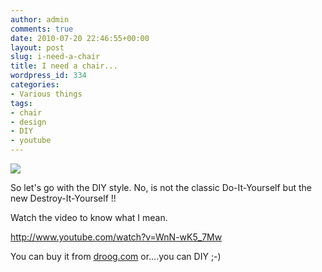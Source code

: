 ```yaml
---
author: admin
comments: true
date: 2010-07-20 22:46:55+00:00
layout: post
slug: i-need-a-chair
title: I need a chair...
wordpress_id: 334
categories:
- Various things
tags:
- chair
- design
- DIY
- youtube
---
```


![](http://www.expobrain.net/wp-content/uploads/2010/07/do_hit_02.jpg)

So let's go with the DIY style. No, is not the classic Do-It-Yourself but the new Destroy-It-Yourself !!

Watch the video to know what I mean.

<!-- more -->

http://www.youtube.com/watch?v=WnN-wK5_7Mw

You can buy it from [droog.com](http://www.droog.com) or....you can DIY ;-)
